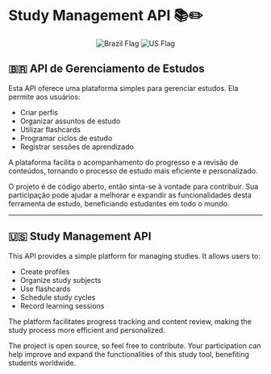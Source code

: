 # Study Management API 📚✏️

<p align="center">
  <img src="https://raw.githubusercontent.com/hampusborgos/country-flags/main/png100px/br.png" alt="Brazil Flag">
  <img src="https://raw.githubusercontent.com/hampusborgos/country-flags/main/png100px/us.png" alt="US Flag">
</p>

## 🇧🇷 API de Gerenciamento de Estudos

Esta API oferece uma plataforma simples para gerenciar estudos. Ela permite aos usuários:

- Criar perfis
- Organizar assuntos de estudo
- Utilizar flashcards
- Programar ciclos de estudo
- Registrar sessões de aprendizado

A plataforma facilita o acompanhamento do progresso e a revisão de conteúdos, tornando o processo de estudo mais eficiente e personalizado.

O projeto é de código aberto, então sinta-se à vontade para contribuir. Sua participação pode ajudar a melhorar e expandir as funcionalidades desta ferramenta de estudo, beneficiando estudantes em todo o mundo.

---

## 🇺🇸 Study Management API

This API provides a simple platform for managing studies. It allows users to:

- Create profiles
- Organize study subjects
- Use flashcards
- Schedule study cycles
- Record learning sessions

The platform facilitates progress tracking and content review, making the study process more efficient and personalized.

The project is open source, so feel free to contribute. Your participation can help improve and expand the functionalities of this study tool, benefiting students worldwide.
